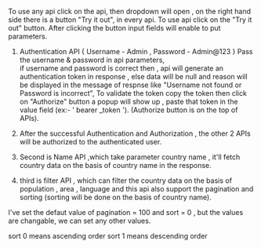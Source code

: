 To use any api click on the api, then dropdown will open , on the right hand side there is a button "Try it out", in every api. To use api click on the "Try it out" button.
After clicking the button input fields will enable to put parameters.

1. Authentication API
   { Username - Admin , 
   Password - Admin@123 }
   Pass the username & password in api parameters,   
   if username and password is correct then , api will generate an authentication token in response , else data will be null and reason will be displayed in the message of respnse like "Username not found or Password is incorrect",
   To validate the token copy the token then click on "Authorize" button a popup will show up , paste that token in the value field  (ex:-  ' bearer _token '). (Authorize button is on the top of APIs).

2. After the successful Authentication and Authorization , the other 2 APIs will be authorized to the authenticated user.

3. Second is Name API ,which take parameter country name ,  it'll fetch country data on the basis of country name in the response.

4. third is filter API , which can filter the country data on the basis of population , area , language and this api also support the pagination and sorting (sorting will be done on the basis of country name).

 I've set the defaut value of pagination = 100 and sort = 0 , but the values are changable, we can set any other values.

 sort 0 means ascending order
 sort 1 means descending order
